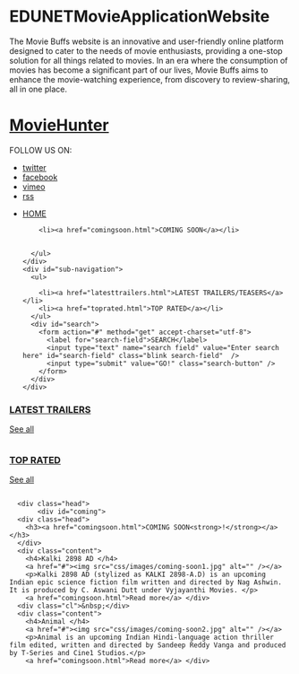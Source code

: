 # EDUNETMovieApplicationWebsite
The Movie Buffs website is an innovative and user-friendly online platform designed to cater to the needs of movie enthusiasts, providing a one-stop solution for all things related to movies. In an era where the consumption of movies has become a significant part of our lives, Movie Buffs aims to enhance the movie-watching experience, from discovery to review-sharing, all in one place.
<!DOCTYPE html PUBLIC>
<html>
<head>
<title>MovieHunter</title>
<link rel="stylesheet" href="css/style.css" type="text/css" media="all" />
<script type="text/javascript" src="js/jquery-1.4.2.min.js"></script>
<script type="text/javascript" src="js/jquery-func.js"></script>

</head>
<body>

<div id="shell">
  <div id="header">
    <h1 id="logo"><a href="#">MovieHunter</a></h1>
    <div class="social"> <span>FOLLOW US ON:</span>
      <ul>
        <li><a class="twitter" href="#">twitter</a></li>
        <li><a class="facebook" href="#">facebook</a></li>
        <li><a class="vimeo" href="#">vimeo</a></li>
        <li><a class="rss" href="#">rss</a></li>
      </ul>
    </div>
    <div id="navigation">
      <ul>
        <li><a href="index.html">HOME</a></li>
        
    
        <li><a href="comingsoon.html">COMING SOON</a></li>
        
        
      </ul>
    </div>
    <div id="sub-navigation">
      <ul>

        <li><a href="latesttrailers.html">LATEST TRAILERS/TEASERS</a></li>
        <li><a href="toprated.html">TOP RATED</a></li>
      </ul>
      <div id="search">
        <form action="#" method="get" accept-charset="utf-8">
          <label for="search-field">SEARCH</label>
          <input type="text" name="search field" value="Enter search here" id="search-field" class="blink search-field"  />
          <input type="submit" value="GO!" class="search-button" />
        </form>
      </div>
    </div>
  </div>
  <div id="main">
    <div id="content">
      <div class="box">
        <div class="head">
          <h3><a href="latesttrailers.html">LATEST TRAILERS</a></h3>
          <p class="text-right"><a href="latesttrailers.html">See all</a></p>
        </div>
        <div class="movie">
          <div class="movie-image">  <a href="#"><img src="css/images/cs2.jpg" alt="" /></a> </div>
        </div>
        <div class="movie">
          <div class="movie-image">  <a href="#"><img src="css/images/lt2.jpg" alt="" /></a> </div>
        </div>
        <div class="movie">
          <div class="movie-image">  <a href="#"><img src="css/images/coming-soon1.jpg" alt="" /></a> </div>
        </div>
        <div class="movie">
          <div class="movie-image">  <a href="#"><img src="css/images/lt4.jpeg" alt="" /></a> </div>
        </div>
        <div class="movie">
          <div class="movie-image">  <a href="#"><img src="css/images/lt6.jpeg" alt="" /></a> </div>
        </div>
        <div class="movie last">
          <div class="movie-image">  <a href="#"><img src="css/images/lt7.jpeg" alt="" /></a> </div>
      </div>
      <div class="box">
        <div class="head">
          <h3><a href="toprated.html">TOP RATED</a></h3>
          <p class="text-right"><a href="toprated.html">See all</a></p>
        </div>
        <div class="movie">
          <div class="movie-image">  <a href="#"><img src="css/images/1.JPG" alt="" /></a> </div>
        </div>
        <div class="movie">
          <div class="movie-image">  <a href="#"><img src="css/images/2.jpg" alt="" /></a> </div>
        </div>
        <div class="movie">
          <div class="movie-image">  <a href="#"><img src="css/images/3.jpg" alt="" /></a> </div>
        </div>
        <div class="movie">
          <div class="movie-image">  <a href="#"><img src="css/images/4.jpg" alt="" /></a> </div>
        </div>
        <div class="movie">
          <div class="movie-image">  <a href="#"><img src="css/images/5.jpg" alt="" /></a> </div>
        </div>
        <div class="movie last">
          <div class="movie-image">  <a href="#"><img src="css/images/6.jpg" alt="" /></a> </div>
      </div>
      <div class="box">
        <div class="head">
         
    
      <div class="head">
           <div id="coming">
      <div class="head">
        <h3><a href="comingsoon.html">COMING SOON<strong>!</strong></a></h3>
      </div>
      <div class="content">
        <h4>Kalki 2898 AD </h4>
        <a href="#"><img src="css/images/coming-soon1.jpg" alt="" /></a>
        <p>Kalki 2898 AD (stylized as KALKI 2898-A.D) is an upcoming Indian epic science fiction film written and directed by Nag Ashwin. It is produced by C. Aswani Dutt under Vyjayanthi Movies. </p>
        <a href="comingsoon.html">Read more</a> </div>
      <div class="cl">&nbsp;</div>
      <div class="content">
        <h4>Animal </h4>
        <a href="#"><img src="css/images/coming-soon2.jpg" alt="" /></a>
        <p>Animal is an upcoming Indian Hindi-language action thriller film edited, written and directed by Sandeep Reddy Vanga and produced by T-Series and Cine1 Studios.</p>
        <a href="comingsoon.html">Read more</a> </div>
    
    
  </div>
  </div>

</body>
</html>
